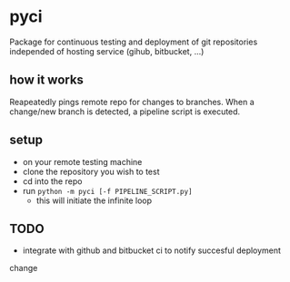 # pyci
Package for continuous testing and deployment of git repositories independed of hosting service (gihub, bitbucket, ...)

## how it works
Reapeatedly pings remote repo for changes to branches. When a change/new branch is detected, a pipeline script is executed.

## setup
* on your remote testing machine
* clone the repository you wish to test
* cd into the repo
* run `python -m pyci [-f PIPELINE_SCRIPT.py]`
  * this will initiate the infinite loop

## TODO
* integrate with github and bitbucket ci to notify succesful deployment

change